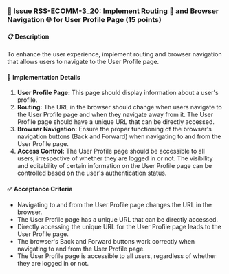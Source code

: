 ### 🎯 Issue RSS-ECOMM-3_20: Implement Routing 🚦 and Browser Navigation 🌐 for User Profile Page (15 points)

#### 📋 Description

To enhance the user experience, implement routing and browser navigation that allows users to navigate to the User Profile page.

#### 🔨 Implementation Details

1. **User Profile Page:** This page should display information about a user's profile.
2. **Routing:** The URL in the browser should change when users navigate to the User Profile page and when they navigate away from it. The User Profile page should have a unique URL that can be directly accessed.
3. **Browser Navigation:** Ensure the proper functioning of the browser's navigation buttons (Back and Forward) when navigating to and from the User Profile page.
4. **Access Control:** The User Profile page should be accessible to all users, irrespective of whether they are logged in or not. The visibility and editability of certain information on the User Profile page can be controlled based on the user's authentication status.

#### ✅ Acceptance Criteria

- Navigating to and from the User Profile page changes the URL in the browser.
- The User Profile page has a unique URL that can be directly accessed.
- Directly accessing the unique URL for the User Profile page leads to the User Profile page.
- The browser's Back and Forward buttons work correctly when navigating to and from the User Profile page.
- The User Profile page is accessible to all users, regardless of whether they are logged in or not.
